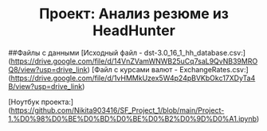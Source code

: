 # <center> Проект: Анализ резюме из HeadHunter

##Файлы с данными
[Исходный файл - dst-3.0_16_1_hh_database.csv:] (https://drive.google.com/file/d/14VnZVamWNWB25uCq7saL9QvNB39MROQ8/view?usp=drive_link)
[Файл с курсами валют - ExchangeRates.csv:] (https://drive.google.com/file/d/1vHMMkUzex5W4p24pBVKbOkc17XDyTa4B/view?usp=drive_link)

[Ноутбук проекта:] (https://github.com/Nikita903416/SF_Project_1/blob/main/Project-1.%D0%98%D0%BE%D0%BD%D0%BE%D0%B2%D0%9D%D0%A1.ipynb)
